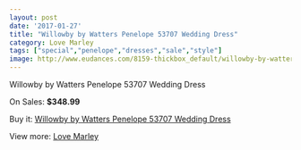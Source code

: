 ```yaml
---
layout: post
date: '2017-01-27'
title: "Willowby by Watters Penelope 53707 Wedding Dress"
category: Love Marley
tags: ["special","penelope","dresses","sale","style"]
image: http://www.eudances.com/8159-thickbox_default/willowby-by-watters-penelope-53707-wedding-dress.jpg
---
```

Willowby by Watters Penelope 53707 Wedding Dress

On Sales: **$348.99**
<a href="https://www.eudances.com/en/love-marley/2828-willowby-by-watters-penelope-53707-wedding-dress.html"><amp-img layout="responsive" width="600" height="600" src="//www.eudances.com/8159-thickbox_default/willowby-by-watters-penelope-53707-wedding-dress.jpg" alt="Willowby by Watters Penelope 53707 Wedding Dress 0" /></a>
<a href="https://www.eudances.com/en/love-marley/2828-willowby-by-watters-penelope-53707-wedding-dress.html"><amp-img layout="responsive" width="600" height="600" src="//www.eudances.com/8162-thickbox_default/willowby-by-watters-penelope-53707-wedding-dress.jpg" alt="Willowby by Watters Penelope 53707 Wedding Dress 1" /></a>
<a href="https://www.eudances.com/en/love-marley/2828-willowby-by-watters-penelope-53707-wedding-dress.html"><amp-img layout="responsive" width="600" height="600" src="//www.eudances.com/8161-thickbox_default/willowby-by-watters-penelope-53707-wedding-dress.jpg" alt="Willowby by Watters Penelope 53707 Wedding Dress 2" /></a>
<a href="https://www.eudances.com/en/love-marley/2828-willowby-by-watters-penelope-53707-wedding-dress.html"><amp-img layout="responsive" width="600" height="600" src="//www.eudances.com/8160-thickbox_default/willowby-by-watters-penelope-53707-wedding-dress.jpg" alt="Willowby by Watters Penelope 53707 Wedding Dress 3" /></a>

Buy it: [Willowby by Watters Penelope 53707 Wedding Dress](https://www.eudances.com/en/love-marley/2828-willowby-by-watters-penelope-53707-wedding-dress.html "Willowby by Watters Penelope 53707 Wedding Dress")

View more: [Love Marley](https://www.eudances.com/en/44-love-marley "Love Marley")